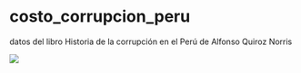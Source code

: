 # costo_corrupcion_peru
 datos del libro  Historia de la corrupción en el Perú de Alfonso Quiroz Norris
 
![](https://github.com/EvelynOr/costo_corrupcion_peru/blob/main/corrupci%C3%B3n_peru.png)
